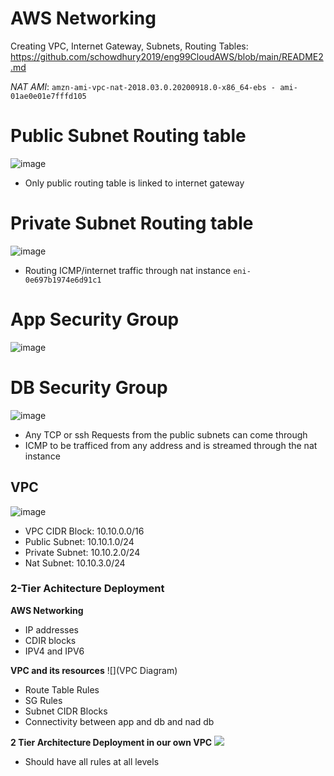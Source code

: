 # AWS Networking

Creating VPC, Internet Gateway, Subnets, Routing Tables:
https://github.com/schowdhury2019/eng99CloudAWS/blob/main/README2.md



*NAT AMI*: `amzn-ami-vpc-nat-2018.03.0.20200918.0-x86_64-ebs - ami-01ae0e01e7fffd105`


# Public Subnet Routing table
![image](https://user-images.githubusercontent.com/14828358/145201361-fba10e99-0bee-4d0b-bc8f-0da7b30845b6.png)

- Only public routing table is linked to internet gateway


# Private Subnet Routing table
![image](https://user-images.githubusercontent.com/14828358/145201423-6aaa33d9-275c-4ba1-a316-df4fbd1d2a5b.png)

- Routing ICMP/internet traffic through nat instance `eni-0e697b1974e6d91c1`


# App Security Group

![image](https://user-images.githubusercontent.com/14828358/145201804-82a9153e-ea0e-4ee8-ad32-1a386d96bdae.png)



# DB Security Group

![image](https://user-images.githubusercontent.com/14828358/145201896-96b2d327-fa53-42fd-be9f-3076b46ce59f.png)


- Any TCP or ssh Requests from the public subnets can come through
- ICMP to be trafficed from any address and is streamed through the nat instance



## VPC

![image](https://user-images.githubusercontent.com/14828358/145203381-5afd3a01-b713-4960-809a-30b24ee292b6.png)


- VPC CIDR Block:   10.10.0.0/16
- Public Subnet:    10.10.1.0/24
- Private Subnet:   10.10.2.0/24
- Nat Subnet:       10.10.3.0/24



### 2-Tier Achitecture Deployment

**AWS Networking**

- IP addresses
- CDIR blocks
- IPV4 and IPV6

**VPC and its resources**
![](VPC Diagram)

- Route Table Rules
- SG Rules
- Subnet CIDR Blocks
- Connectivity between app and db and nad db

**2 Tier Architecture Deployment in our own VPC**
![](Diagram)

- Should have all rules at all levels
